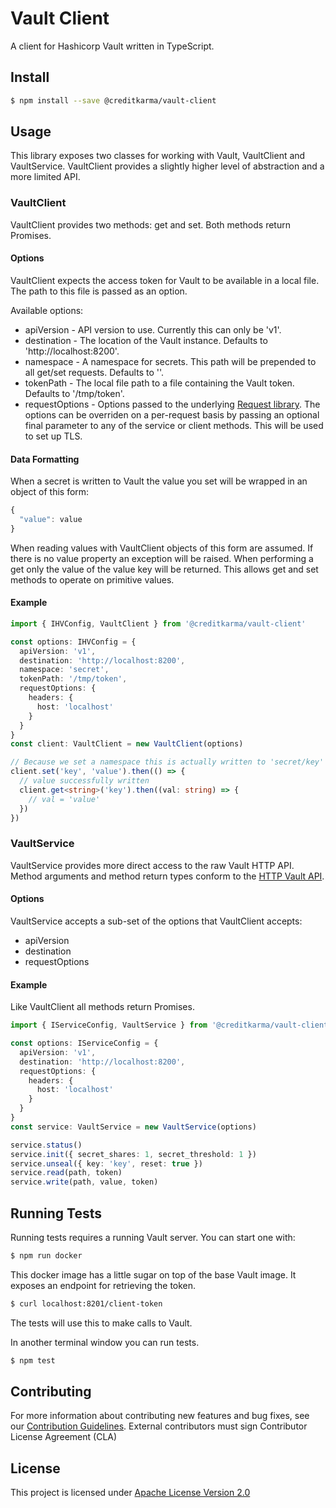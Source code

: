 # Vault Client

A client for Hashicorp Vault written in TypeScript.

## Install

```sh
$ npm install --save @creditkarma/vault-client
```

## Usage

This library exposes two classes for working with Vault, VaultClient and VaultService. VaultClient provides a slightly higher level of abstraction and a more limited API.

### VaultClient

VaultClient provides two methods: get and set. Both methods return Promises.

#### Options

VaultClient expects the access token for Vault to be available in a local file. The path to this file is passed as an option.

Available options:
* apiVersion - API version to use. Currently this can only be 'v1'.
* destination - The location of the Vault instance. Defaults to 'http://localhost:8200'.
* namespace - A namespace for secrets. This path will be prepended to all get/set requests. Defaults to ''.
* tokenPath - The local file path to a file containing the Vault token. Defaults to '/tmp/token'.
* requestOptions - Options passed to the underlying [Request library](https://github.com/request/request). The options can be overriden on a per-request basis by passing an optional final parameter to any of the service or client methods. This will be used to set up TLS.

#### Data Formatting

When a secret is written to Vault the value you set will be wrapped in an object of this form:

```typescript
{
  "value": value
}
```

When reading values with VaultClient objects of this form are assumed. If there is no value property an exception will be raised. When performing a get only the value of the value key will be returned. This allows get and set methods to operate on primitive values.

#### Example

```typescript
import { IHVConfig, VaultClient } from '@creditkarma/vault-client'

const options: IHVConfig = {
  apiVersion: 'v1',
  destination: 'http://localhost:8200',
  namespace: 'secret',
  tokenPath: '/tmp/token',
  requestOptions: {
    headers: {
      host: 'localhost'
    }
  }
}
const client: VaultClient = new VaultClient(options)

// Because we set a namespace this is actually written to 'secret/key'
client.set('key', 'value').then(() => {
  // value successfully written
  client.get<string>('key').then((val: string) => {
    // val = 'value'
  })
})
```

### VaultService

VaultService provides more direct access to the raw Vault HTTP API. Method arguments and method return types conform to the [HTTP Vault API](https://www.vaultproject.io/api/).

#### Options

VaultService accepts a sub-set of the options that VaultClient accepts:
* apiVersion
* destination
* requestOptions

#### Example

Like VaultClient all methods return Promises.

```typescript
import { IServiceConfig, VaultService } from '@creditkarma/vault-client'

const options: IServiceConfig = {
  apiVersion: 'v1',
  destination: 'http://localhost:8200',
  requestOptions: {
    headers: {
      host: 'localhost'
    }
  }
}
const service: VaultService = new VaultService(options)

service.status()
service.init({ secret_shares: 1, secret_threshold: 1 })
service.unseal({ key: 'key', reset: true })
service.read(path, token)
service.write(path, value, token)
```

## Running Tests

Running tests requires a running Vault server. You can start one with:

```sh
$ npm run docker
```

This docker image has a little sugar on top of the base Vault image. It exposes an endpoint for retrieving the token.

```sh
$ curl localhost:8201/client-token
```

The tests will use this to make calls to Vault.

In another terminal window you can run tests.

```sh
$ npm test
```

## Contributing

For more information about contributing new features and bug fixes, see our [Contribution Guidelines](https://github.com/creditkarma/CONTRIBUTING.md).
External contributors must sign Contributor License Agreement (CLA)

## License

This project is licensed under [Apache License Version 2.0](./LICENSE)